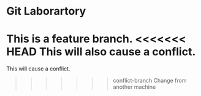 # Git Laborartory
This is a feature branch.
<<<<<<< HEAD
This will also cause a conflict.
=======
This will cause a conflict.
>>>>>>> conflict-branch
Change from another machine
